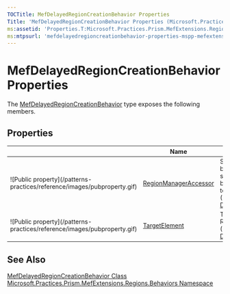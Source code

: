 ```yaml
---
TOCTitle: MefDelayedRegionCreationBehavior Properties
Title: 'MefDelayedRegionCreationBehavior Properties (Microsoft.Practices.Prism.MefExtensions.Regions.Behaviors)'
ms:assetid: 'Properties.T:Microsoft.Practices.Prism.MefExtensions.Regions.Behaviors.MefDelayedRegionCreationBehavior'
ms:mtpsurl: 'mefdelayedregioncreationbehavior-properties-mspp-mefextensions-regions-behaviors.md'
---
```



# MefDelayedRegionCreationBehavior Properties

The [MefDelayedRegionCreationBehavior](/patterns-practices/reference/mefdelayedregioncreationbehavior-class-mspp-mefextensions-regions-behaviors) type exposes the following members.

## Properties


<table>
<thead>
<tr class="header">
<th> </th>
<th>Name</th>
<th>Description</th>
</tr>
</thead>
<tbody>
<tr class="odd">
<td>![Public property](/patterns-practices/reference/images/pubproperty.gif)</td>
<td><a href="/patterns-practices/reference/delayedregioncreationbehavior-regionmanageraccessor-property-mspp-regions-behaviors">RegionManagerAccessor</a></td>
<td><div class="summary">
Sets a class that interfaces between the <a href="/patterns-practices/reference/regionmanager-class-mspp-regions">RegionManager</a> 's static properties/events and this behavior, so this behavior can be tested in isolation.
</div>
(Inherited from <a href="/patterns-practices/reference/delayedregioncreationbehavior-class-mspp-regions-behaviors">DelayedRegionCreationBehavior</a>.)</td>
</tr>
<tr class="even">
<td>![Public property](/patterns-practices/reference/images/pubproperty.gif)</td>
<td><a href="/patterns-practices/reference/delayedregioncreationbehavior-targetelement-property-mspp-regions-behaviors">TargetElement</a></td>
<td><div class="summary">
The element that will host the Region.
</div>
(Inherited from <a href="/patterns-practices/reference/delayedregioncreationbehavior-class-mspp-regions-behaviors">DelayedRegionCreationBehavior</a>.)</td>
</tr>
</tbody>
</table>

## See Also

[MefDelayedRegionCreationBehavior Class](/patterns-practices/reference/mefdelayedregioncreationbehavior-class-mspp-mefextensions-regions-behaviors)  
[Microsoft.Practices.Prism.MefExtensions.Regions.Behaviors Namespace](/patterns-practices/reference/mspp-mefextensions-regions-behaviors-namespace)<br/>